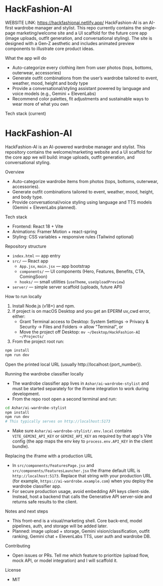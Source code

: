 # HackFashion-AI
WEBSITE LINK: https://hackfashionai.netlify.app/
HackFashion-AI is an AI-first wardrobe manager and stylist. This repo currently contains the single-page marketing/welcome site and a UI scaffold for the future core app (image uploads, outfit generation, and conversational styling). The site is designed with a Gen‑Z aesthetic and includes animated preview components to illustrate core product ideas.

What the app will do
- Auto-categorize every clothing item from user photos (tops, bottoms, outerwear, accessories)
- Generate outfit combinations from the user’s wardrobe tailored to event, weather, mood, height and body type
- Provide a conversational/styling assistant powered by language and voice models (e.g., Gemini + ElevenLabs)
- Recommend color palettes, fit adjustments and sustainable ways to wear more of what you own

Tech stack (current)
# HackFashion-AI

HackFashion-AI is an AI-powered wardrobe manager and stylist. This repository contains the welcome/marketing website and a UI scaffold for the core app we will build: image uploads, outfit generation, and conversational styling.

Overview
- Auto-categorize wardrobe items from photos (tops, bottoms, outerwear, accessories).
- Generate outfit combinations tailored to event, weather, mood, height, and body type.
- Provide conversational/voice styling using language and TTS models (Gemini + ElevenLabs planned).

Tech stack
- Frontend: React 18 + Vite
- Animations: Framer Motion + react-spring
- Styling: CSS variables + responsive rules (Tailwind optional)

Repository structure
- `index.html` — app entry
- `src/` — React app
  - `App.jsx`, `main.jsx` — app bootstrap
  - `components/` — UI components (Hero, Features, Benefits, CTA, ComingSoon)
  - `hooks/` — small utilities (`useTheme`, `useUploadPreview`)
- `server/` — simple server scaffold (uploads, future API)

How to run locally
1. Install Node.js (v18+) and npm.
2. If project is on macOS Desktop and you get an EPERM uv_cwd error, either:
   - Grant Terminal access to Desktop: System Settings → Privacy & Security → Files and Folders → allow "Terminal", or
   - Move the project off Desktop: `mv ~/Desktop/HackFashion-AI ~/Projects/`
3. From the project root run:
```bash
npm install
npm run dev
```
Open the printed local URL (usually http://localhost:{port_number}).

Running the wardrobe classifier locally
- The wardrobe classifier app lives in `Ashar/ai-wardrobe-stylist` and must be started separately for the iframe integration to work during development.
- From the repo root open a second terminal and run:
```bash
cd Ashar/ai-wardrobe-stylist
npm install
npm run dev
# This typically serves on http://localhost:5173
```
 - Make sure `Ashar/ai-wardrobe-stylist/.env.local` contains `VITE_GEMINI_API_KEY` or `GEMINI_API_KEY` as required by that app's Vite config (the app maps the env key to `process.env.API_KEY` in the client bundle).

Replacing the iframe with a production URL
 - In `src/components/FeaturesPage.jsx` and `src/components/FeaturesLauncher.jsx` the iframe default URL is `http://localhost:5173`. Replace that string with your production URL (for example, `https://ai-wardrobe.example.com`) when you deploy the wardrobe classifier app.
- For secure production usage, avoid embedding API keys client-side. Instead, host a backend that calls the Generative API server-side and returns safe results to the client.

Notes and next steps
- This front-end is a visual/marketing shell. Core back-end, model pipelines, auth, and storage will be added later.
- Planned: image upload + storage, Gemini vision/classification, outfit ranking, Gemini chat + ElevenLabs TTS, user auth and wardrobe DB.

Contributing
- Open issues or PRs. Tell me which feature to prioritize (upload flow, mock API, or model integration) and I will scaffold it.

License
- MIT
